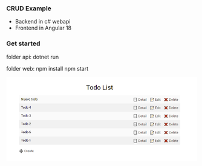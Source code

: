 ### CRUD Example

* Backend in c# webapi
* Frontend in Angular 18

### Get started


folder api:
dotnet run

folder web:
npm install
npm start

![Todo list](assets/todolist.png)